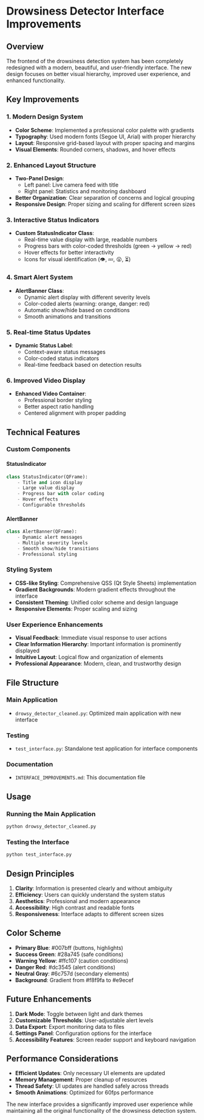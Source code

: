 # Drowsiness Detector Interface Improvements

## Overview
The frontend of the drowsiness detection system has been completely redesigned with a modern, beautiful, and user-friendly interface. The new design focuses on better visual hierarchy, improved user experience, and enhanced functionality.

## Key Improvements

### 1. **Modern Design System**
- **Color Scheme**: Implemented a professional color palette with gradients
- **Typography**: Used modern fonts (Segoe UI, Arial) with proper hierarchy
- **Layout**: Responsive grid-based layout with proper spacing and margins
- **Visual Elements**: Rounded corners, shadows, and hover effects

### 2. **Enhanced Layout Structure**
- **Two-Panel Design**: 
  - Left panel: Live camera feed with title
  - Right panel: Statistics and monitoring dashboard
- **Better Organization**: Clear separation of concerns and logical grouping
- **Responsive Design**: Proper sizing and scaling for different screen sizes

### 3. **Interactive Status Indicators**
- **Custom StatusIndicator Class**: 
  - Real-time value display with large, readable numbers
  - Progress bars with color-coded thresholds (green → yellow → red)
  - Hover effects for better interactivity
  - Icons for visual identification (👁️, 💤, 😮, ⏳)

### 4. **Smart Alert System**
- **AlertBanner Class**: 
  - Dynamic alert display with different severity levels
  - Color-coded alerts (warning: orange, danger: red)
  - Automatic show/hide based on conditions
  - Smooth animations and transitions

### 5. **Real-time Status Updates**
- **Dynamic Status Label**: 
  - Context-aware status messages
  - Color-coded status indicators
  - Real-time feedback based on detection results

### 6. **Improved Video Display**
- **Enhanced Video Container**: 
  - Professional border styling
  - Better aspect ratio handling
  - Centered alignment with proper padding

## Technical Features

### Custom Components

#### StatusIndicator
```python
class StatusIndicator(QFrame):
    - Title and icon display
    - Large value display
    - Progress bar with color coding
    - Hover effects
    - Configurable thresholds
```

#### AlertBanner
```python
class AlertBanner(QFrame):
    - Dynamic alert messages
    - Multiple severity levels
    - Smooth show/hide transitions
    - Professional styling
```

### Styling System
- **CSS-like Styling**: Comprehensive QSS (Qt Style Sheets) implementation
- **Gradient Backgrounds**: Modern gradient effects throughout the interface
- **Consistent Theming**: Unified color scheme and design language
- **Responsive Elements**: Proper scaling and sizing

### User Experience Enhancements
- **Visual Feedback**: Immediate visual response to user actions
- **Clear Information Hierarchy**: Important information is prominently displayed
- **Intuitive Layout**: Logical flow and organization of elements
- **Professional Appearance**: Modern, clean, and trustworthy design

## File Structure

### Main Application
- `drowsy_detector_cleaned.py`: Optimized main application with new interface

### Testing
- `test_interface.py`: Standalone test application for interface components

### Documentation
- `INTERFACE_IMPROVEMENTS.md`: This documentation file

## Usage

### Running the Main Application
```bash
python drowsy_detector_cleaned.py
```

### Testing the Interface
```bash
python test_interface.py
```

## Design Principles

1. **Clarity**: Information is presented clearly and without ambiguity
2. **Efficiency**: Users can quickly understand the system status
3. **Aesthetics**: Professional and modern appearance
4. **Accessibility**: High contrast and readable fonts
5. **Responsiveness**: Interface adapts to different screen sizes

## Color Scheme

- **Primary Blue**: #007bff (buttons, highlights)
- **Success Green**: #28a745 (safe conditions)
- **Warning Yellow**: #ffc107 (caution conditions)
- **Danger Red**: #dc3545 (alert conditions)
- **Neutral Gray**: #6c757d (secondary elements)
- **Background**: Gradient from #f8f9fa to #e9ecef

## Future Enhancements

1. **Dark Mode**: Toggle between light and dark themes
2. **Customizable Thresholds**: User-adjustable alert levels
3. **Data Export**: Export monitoring data to files
4. **Settings Panel**: Configuration options for the interface
5. **Accessibility Features**: Screen reader support and keyboard navigation

## Performance Considerations

- **Efficient Updates**: Only necessary UI elements are updated
- **Memory Management**: Proper cleanup of resources
- **Thread Safety**: UI updates are handled safely across threads
- **Smooth Animations**: Optimized for 60fps performance

The new interface provides a significantly improved user experience while maintaining all the original functionality of the drowsiness detection system. 